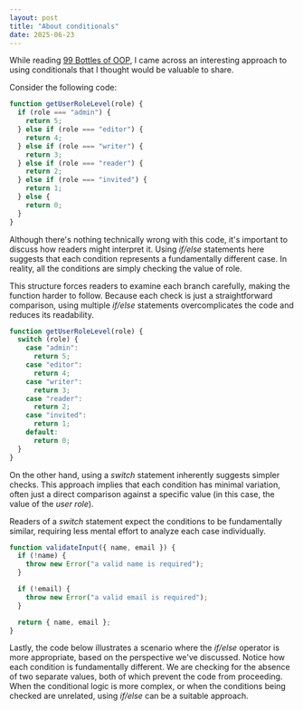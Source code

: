 ```yaml
---
layout: post
title: "About conditionals"
date: 2025-06-23
---
```


While reading [99 Bottles of OOP](https://sandimetz.com/99bottles), I came across an interesting approach to using conditionals that I thought would be valuable to share.

Consider the following code:

```javascript
function getUserRoleLevel(role) {
  if (role === "admin") {
    return 5;
  } else if (role === "editor") {
    return 4;
  } else if (role === "writer") {
    return 3;
  } else if (role === "reader") {
    return 2;
  } else if (role === "invited") {
    return 1;
  } else {
    return 0;
  }
}
```

Although there's nothing technically wrong with this code, it's important to discuss how readers might interpret it. Using *if/else* statements here suggests that each condition represents a fundamentally different case. In reality, all the conditions are simply checking the value of role.

This structure forces readers to examine each branch carefully, making the function harder to follow. Because each check is just a straightforward comparison, using multiple *if/else* statements overcomplicates the code and reduces its readability.

```js
function getUserRoleLevel(role) {
  switch (role) {
    case "admin":
      return 5;
    case "editor":
      return 4;
    case "writer":
      return 3;
    case "reader":
      return 2;
    case "invited":
      return 1;
    default:
      return 0;
  }
}
```

On the other hand, using a *switch* statement inherently suggests simpler checks. This approach implies that each condition has minimal variation, often just a direct comparison against a specific value (in this case, the value of the *user role*).

Readers of a *switch* statement expect the conditions to be fundamentally similar, requiring less mental effort to analyze each case individually.

```js
function validateInput({ name, email }) {
  if (!name) {
    throw new Error("a valid name is required");
  }

  if (!email) {
    throw new Error("a valid email is required");
  }

  return { name, email };
}
```

Lastly, the code below illustrates a scenario where the *if/else* operator is more appropriate, based on the perspective we've discussed. Notice how each condition is fundamentally different. We are checking for the absence of two separate values, both of which prevent the code from proceeding. When the conditional logic is more complex, or when the conditions being checked are unrelated, using *if/else* can be a suitable approach.
